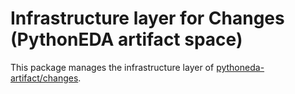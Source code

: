 # Infrastructure layer for Changes (PythonEDA artifact space)

This package manages the infrastructure layer of [pythoneda-artifact/changes](https://github.com/pythoneda-artifact/changes "pythoneda-artifact/changes").
